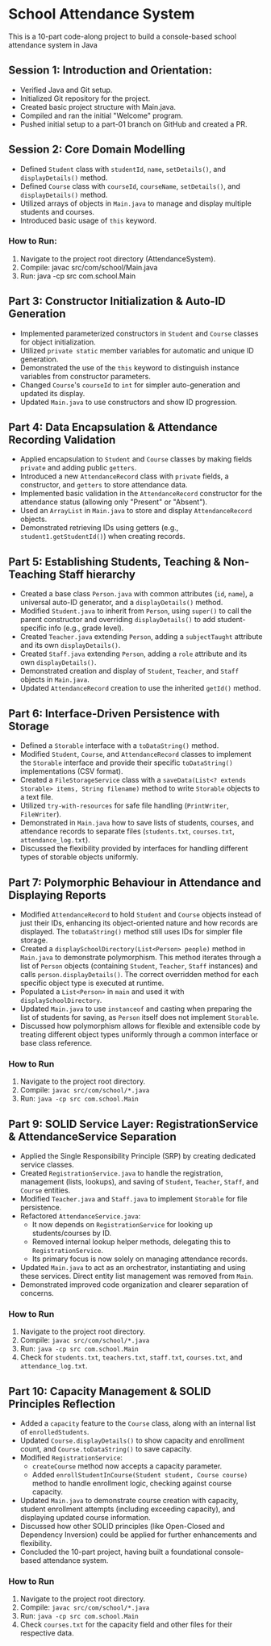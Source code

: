 # School Attendance System
This is a 10-part code-along project to build a console-based school attendance system in Java

## Session 1: Introduction and Orientation:
- Verified Java and Git setup.
- Initialized Git repository for the project.
- Created basic project structure with Main.java.
- Compiled and ran the initial "Welcome" program.
- Pushed initial setup to a part-01 branch on GitHub and created a PR.

## Session 2: Core Domain Modelling
- Defined `Student` class with `studentId`, `name`, `setDetails()`, and `displayDetails()` method.
- Defined `Course` class with `courseId`, `courseName`, `setDetails()`, and `displayDetails()` method.
- Utilized arrays of objects in `Main.java` to manage and display multiple students and courses.
- Introduced basic usage of `this` keyword.

### How to Run:
1. Navigate to the project root directory (AttendanceSystem).
2. Compile: javac src/com/school/Main.java
3. Run: java -cp src com.school.Main

## Part 3: Constructor Initialization & Auto-ID Generation
- Implemented parameterized constructors in `Student` and `Course` classes for object initialization.
- Utilized `private static` member variables for automatic and unique ID generation.
- Demonstrated the use of the `this` keyword to distinguish instance variables from constructor parameters.
- Changed `Course`'s `courseId` to `int` for simpler auto-generation and updated its display.
- Updated `Main.java` to use constructors and show ID progression.

## Part 4: Data Encapsulation & Attendance Recording Validation
- Applied encapsulation to `Student` and `Course` classes by making fields `private` and adding public `getters`.
- Introduced a new `AttendanceRecord` class with `private` fields, a constructor, and `getters` to store attendance data.
- Implemented basic validation in the `AttendanceRecord` constructor for the attendance status (allowing only "Present" or "Absent").
- Used an `ArrayList` in `Main.java` to store and display `AttendanceRecord` objects.
- Demonstrated retrieving IDs using getters (e.g., `student1.getStudentId()`) when creating records.

## Part 5: Establishing Students, Teaching & Non-Teaching Staff hierarchy
- Created a base class `Person.java` with common attributes (`id`, `name`), a universal auto-ID generator, and a `displayDetails()` method.
- Modified `Student.java` to inherit from `Person`, using `super()` to call the parent constructor and overriding `displayDetails()` to add student-specific info (e.g., grade level).
- Created `Teacher.java` extending `Person`, adding a `subjectTaught` attribute and its own `displayDetails()`.
- Created `Staff.java` extending `Person`, adding a `role` attribute and its own `displayDetails()`.
- Demonstrated creation and display of `Student`, `Teacher`, and `Staff` objects in `Main.java`.
- Updated `AttendanceRecord` creation to use the inherited `getId()` method.

## Part 6: Interface-Driven Persistence with Storage
- Defined a `Storable` interface with a `toDataString()` method.
- Modified `Student`, `Course`, and `AttendanceRecord` classes to implement the `Storable` interface and provide their specific `toDataString()` implementations (CSV format).
- Created a `FileStorageService` class with a `saveData(List<? extends Storable> items, String filename)` method to write `Storable` objects to a text file.
- Utilized `try-with-resources` for safe file handling (`PrintWriter`, `FileWriter`).
- Demonstrated in `Main.java` how to save lists of students, courses, and attendance records to separate files (`students.txt`, `courses.txt`, `attendance_log.txt`).
- Discussed the flexibility provided by interfaces for handling different types of storable objects uniformly.

## Part 7: Polymorphic Behaviour in Attendance and Displaying Reports
- Modified `AttendanceRecord` to hold `Student` and `Course` objects instead of just their IDs, enhancing its object-oriented nature and how records are displayed. The `toDataString()` method still uses IDs for simpler file storage.
- Created a `displaySchoolDirectory(List<Person> people)` method in `Main.java` to demonstrate polymorphism. This method iterates through a list of `Person` objects (containing `Student`, `Teacher`, `Staff` instances) and calls `person.displayDetails()`. The correct overridden method for each specific object type is executed at runtime.
- Populated a `List<Person>` in `main` and used it with `displaySchoolDirectory`.
- Updated `Main.java` to use `instanceof` and casting when preparing the list of students for saving, as `Person` itself does not implement `Storable`.
- Discussed how polymorphism allows for flexible and extensible code by treating different object types uniformly through a common interface or base class reference.

### How to Run
1. Navigate to the project root directory.
2. Compile: `javac src/com/school/*.java`
3. Run: `java -cp src com.school.Main`

## Part 9: SOLID Service Layer: RegistrationService & AttendanceService Separation
- Applied the Single Responsibility Principle (SRP) by creating dedicated service classes.
- Created `RegistrationService.java` to handle the registration, management (lists, lookups), and saving of `Student`, `Teacher`, `Staff`, and `Course` entities.
- Modified `Teacher.java` and `Staff.java` to implement `Storable` for file persistence.
- Refactored `AttendanceService.java`:
    - It now depends on `RegistrationService` for looking up students/courses by ID.
    - Removed internal lookup helper methods, delegating this to `RegistrationService`.
    - Its primary focus is now solely on managing attendance records.
- Updated `Main.java` to act as an orchestrator, instantiating and using these services. Direct entity list management was removed from `Main`.
- Demonstrated improved code organization and clearer separation of concerns.

### How to Run
1. Navigate to the project root directory.
2. Compile: `javac src/com/school/*.java`
3. Run: `java -cp src com.school.Main`
4. Check for `students.txt`, `teachers.txt`, `staff.txt`, `courses.txt`, and `attendance_log.txt`.


## Part 10: Capacity Management & SOLID Principles Reflection
- Added a `capacity` feature to the `Course` class, along with an internal list of `enrolledStudents`.
- Updated `Course.displayDetails()` to show capacity and enrollment count, and `Course.toDataString()` to save capacity.
- Modified `RegistrationService`:
    - `createCourse` method now accepts a capacity parameter.
    - Added `enrollStudentInCourse(Student student, Course course)` method to handle enrollment logic, checking against course capacity.
- Updated `Main.java` to demonstrate course creation with capacity, student enrollment attempts (including exceeding capacity), and displaying updated course information.
- Discussed how other SOLID principles (like Open-Closed and Dependency Inversion) could be applied for further enhancements and flexibility.
- Concluded the 10-part project, having built a foundational console-based attendance system.

### How to Run
1. Navigate to the project root directory.
2. Compile: `javac src/com/school/*.java`
3. Run: `java -cp src com.school.Main`
4. Check `courses.txt` for the capacity field and other files for their respective data.